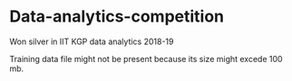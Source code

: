 # Data-analytics-competition
Won silver in IIT KGP data analytics 2018-19

Training data file might not be present because its size might excede 100 mb.
